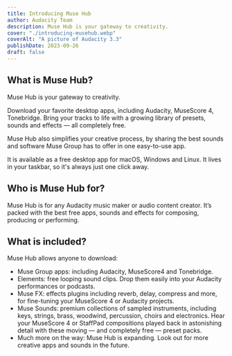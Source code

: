 ```yaml
---
title: Introducing Muse Hub
author: Audacity Team
description: Muse Hub is your gateway to creativity.
cover: "./introducing-musehub.webp"
coverAlt: "A picture of Audacity 3.3"
publishDate: 2023-09-26
draft: false
---
```


## What is Muse Hub?

Muse Hub is your gateway to creativity.

Download your favorite desktop apps, including Audacity, MuseScore 4, Tonebridge. Bring your tracks to life with a growing library of presets, sounds and effects — all completely free. 

Muse Hub also simplifies your creative process, by sharing the best sounds and software Muse Group has to offer in one easy-to-use app.

It is available as a free desktop app for macOS, Windows and Linux. It lives in your taskbar, so it's always just one click away.

## Who is Muse Hub for?
Muse Hub is for any Audacity music maker or audio content creator. It’s packed with the best free apps, sounds and effects for composing, producing or performing. 

## What is included?
Muse Hub allows anyone to download:

* Muse Group apps: including Audacity, MuseScore4 and Tonebridge. 
* Elements: free looping sound clips. Drop them easily into your Audacity performances or podcasts.
* Muse FX: effects plugins including reverb, delay, compress and more, for fine-tuning your MuseScore 4 or Audacity projects.
* Muse Sounds: premium collections of sampled instruments, including keys, strings, brass, woodwind, percussion, choirs and electronics. Hear your MuseScore 4 or StaffPad compositions played back in astonishing detail with these moving — and completely free — preset packs.
* Much more on the way: Muse Hub is expanding. Look out for more creative apps and sounds in the future.
